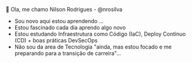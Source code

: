 👋 Ola, me chamo Nilson Rodrigues -  @nrosilva
-  Sou novo aqui estou aprendendo ...
-  Estou fascinado cada dia aprendo algo novo
-  Estou estudando Infraestrutura como Código (IaC), Deploy Contínuo (CD) + boas práticas DevSecOps
-  Não sou da area de Tecnologia "ainda, mas estou focado e me preparando para a transição de carreira"...

<!---
nrosilva/nrosilva is a ✨ special ✨ repository because its `README.md` (this file) appears on your GitHub profile.
You can click the Preview link to take a look at your changes.
--->
